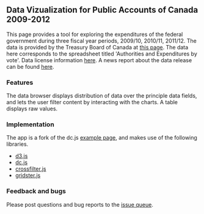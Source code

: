 ## Data Vizualization for Public Accounts of Canada 2009-2012

This page provides a tool for exploring the expenditures of the federal government during 
three fiscal year periods, 2009/10, 2010/11, 2011/12. The data is provided by the Treasury 
Board of Canada at [this page](http://www.tbs-sct.gc.ca/ems-sgd/aegc-adgc-eng.asp). The data here corresponds to the spreadsheet titled 'Authorities 
and Expenditures by vote'. Data license information [here](http://www.data.gc.ca/default.asp?lang=En&n=46D15882-1). 
A news report about the data release can be found [here](http://globalnews.ca/news/502224/new-database-will-allow-canadians-to-track-government-spending-data/).

### Features

The data browser displays distribution of data over the principle data fields, and lets
the user filter content by interacting with the charts. A table displays raw values.

### Implementation

The app is a fork of the dc.js [example page](http://nickqizhu.github.io/dc.js/),
and makes use of the following libraries.

 - [d3.js](http://d3js.org/)
 - [dc.js](http://nickqizhu.github.io/dc.js/)
 - [crossfilter.js](http://square.github.io/crossfilter/)
 - [gridster.js](http://gridster.net/)
 
### Feedback and bugs

Please post questions and bug reports to the [issue queue](https://github.com/tedstrauss/expenditures/issues).
